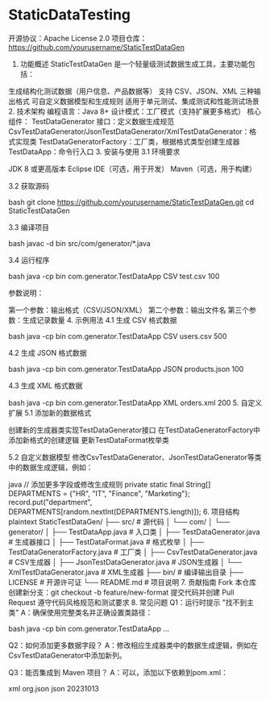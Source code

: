 # StaticDataTesting
开源协议：Apache License 2.0
项目仓库：https://github.com/yourusername/StaticTestDataGen
1. 功能概述
StaticTestDataGen 是一个轻量级测试数据生成工具，主要功能包括：

生成结构化测试数据（用户信息、产品数据等）
支持 CSV、JSON、XML 三种输出格式
可自定义数据模型和生成规则
适用于单元测试、集成测试和性能测试场景
2. 技术架构
编程语言：Java 8+
设计模式：工厂模式（支持扩展更多格式）
核心组件：
TestDataGenerator 接口：定义数据生成规范
CsvTestDataGenerator/JsonTestDataGenerator/XmlTestDataGenerator：格式实现类
TestDataGeneratorFactory：工厂类，根据格式类型创建生成器
TestDataApp：命令行入口
3. 安装与使用
3.1 环境要求

JDK 8 或更高版本
Eclipse IDE（可选，用于开发）
Maven（可选，用于构建）

3.2 获取源码

bash
git clone https://github.com/yourusername/StaticTestDataGen.git
cd StaticTestDataGen

3.3 编译项目

bash
javac -d bin src/com/generator/*.java

3.4 运行程序

bash
java -cp bin com.generator.TestDataApp CSV test.csv 100

参数说明：

第一个参数：输出格式（CSV/JSON/XML）
第二个参数：输出文件名
第三个参数：生成记录数量
4. 示例用法
4.1 生成 CSV 格式数据

bash
java -cp bin com.generator.TestDataApp CSV users.csv 500

4.2 生成 JSON 格式数据

bash
java -cp bin com.generator.TestDataApp JSON products.json 100

4.3 生成 XML 格式数据

bash
java -cp bin com.generator.TestDataApp XML orders.xml 200
5. 自定义扩展
5.1 添加新的数据格式

创建新的生成器类实现TestDataGenerator接口
在TestDataGeneratorFactory中添加新格式的创建逻辑
更新TestDataFormat枚举类

5.2 自定义数据模型
修改CsvTestDataGenerator、JsonTestDataGenerator等类中的数据生成逻辑，例如：

java
// 添加更多字段或修改生成规则
private static final String[] DEPARTMENTS = {"HR", "IT", "Finance", "Marketing"};
record.put("department", DEPARTMENTS[random.nextInt(DEPARTMENTS.length)]);
6. 项目结构
plaintext
StaticTestDataGen/
├── src/                    # 源代码
│   └── com/
│       └── generator/
│           ├── TestDataApp.java        # 入口类
│           ├── TestDataGenerator.java  # 生成器接口
│           ├── TestDataFormat.java     # 格式枚举
│           ├── TestDataGeneratorFactory.java  # 工厂类
│           ├── CsvTestDataGenerator.java      # CSV生成器
│           ├── JsonTestDataGenerator.java     # JSON生成器
│           └── XmlTestDataGenerator.java      # XML生成器
├── bin/                    # 编译输出目录
├── LICENSE                 # 开源许可证
└── README.md               # 项目说明
7. 贡献指南
Fork 本仓库
创建新分支：git checkout -b feature/new-format
提交代码并创建 Pull Request
遵守代码风格规范和测试要求
8. 常见问题
Q1：运行时提示 "找不到主类"
A：确保使用完整类名并正确设置类路径：

bash
java -cp bin com.generator.TestDataApp ...

Q2：如何添加更多数据字段？
A：修改相应生成器类中的数据生成逻辑，例如在CsvTestDataGenerator中添加新列。

Q3：能否集成到 Maven 项目？
A：可以，添加以下依赖到pom.xml：

xml
<dependency>
    <groupId>org.json</groupId>
    <artifactId>json</artifactId>
    <version>20231013</version>
</dependency>

